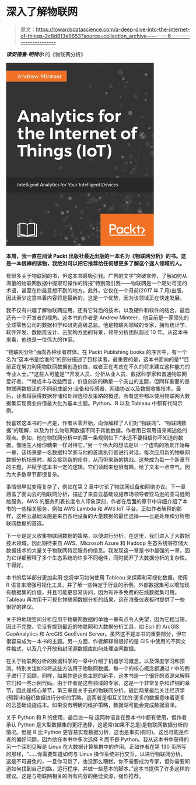 # 深入了解物联网

> 原文：<https://towardsdatascience.com/a-deep-dive-into-the-internet-of-things-2c8d813e9653?source=collection_archive---------6----------------------->

***读安德鲁·明特尔*** 的《物联网分析》

![](img/41f0f240c800c8c91787ed9ac20aad93.png)

**本周，我一直在阅读 Packt 出版社最近出版的一本名为《物联网分析》的书。这是一本很棒的读物，我绝对可以把它推荐给任何想更多了解这个迷人领域的人。**

有很多关于物联网的书，但这本书最吸引我。广告的文字“突破宣传，了解如何从海量的物联网数据中提取可操作的情报”特别吸引我——物联网是一个随处可见的术语，甚至在你最意想不到的地方。此外，它仅在一个月前(2017 年 7 月)出版，因此至少这意味着内容将是最新的，这是一个优势，因为该领域正在快速发展。

我不仅有兴趣了解物联网应用，还有它背后的技术，以及硬件和软件的结合，最后还有一个开发者的视角。这本书的作者是 Andrew Minteer，他目前是一家领先的全球零售公司的数据科学和研究高级总监。他是物联网领域的专家，拥有统计学、软件开发、数据库设计、云架构方面的背景，领导分析团队超过 10 年。从这本书来看，他也是一位伟大的作家。

“物联网分析”面向各种读者群体。在 Packt Publishing books 的序言中，有一个名为“这本书是给谁的”的部分描述了目标读者。最重要的是，这本书面向的是*“目前正在努力利用物联网数据创造价值，或者正在考虑在不久的将来建立这种能力的专业人士。”*这些人可能是"*开发人员、分析从业人员、数据科学家和普通物联网爱好者。"*就成本与收益而言，价值创造的确是一个突出的主题，但同样重要的是物联网数据流的不同组成部分:设备和传感器、网络协议以及数据收集技术。最后，读者将获得数据存储和处理选项及策略的概述，所有这些都以使用物联网大数据集实现商业价值最大化为基本主题。Python、R 以及 Tableau 中都有代码示例。

我喜欢这本书的一点是，作者从零开始，向你解释了人们对“物联网”、“物联网数据”的理解，以及为什么物联网数据不同于其他数据。作者用日常用语来阐述他的观点。例如，他在物联网分析中的第一条规则如下:“永远不要相信你不知道的数据。像陌生人给你糖果一样对待它。”另一个伟大的想法是以一个虚构的场景开始每一章，该场景是一名数据科学家与他的首席执行官进行对话，每次应用新的物联网数据分析场景时，都会接到新的任务，从而带来新的挑战。这些成为每一个新章节的主题，并赋予这本书一定的逻辑。它们读起来也很有趣，给了文本一点空气，因为大多数章节都很复杂。

事情很早就变得复杂了，例如在第 2 章中讨论了物联网设备和网络协议。下一章涵盖了面向云的物联网分析，描述了来自云基础设施市场领导者亚马逊的亚马逊网络服务。AWS 的服务列表长度令人印象深刻，作者在后面的章节中详细介绍了本书的一些相关服务，例如 AWS Lambda 和 AWS IoT 平台。正如作者解释的那样，这种云基础设施是来自各地设备的大量数据的最佳选择——云是处理和分析物联网数据的首选。

下一步是定义收集物联网数据的策略，以便进行分析。在这里，我们进入了大数据技术领域，因此期待来自 AWS、Microsoft Azure 和 Hadoop 生态系统等存储大数据技术的大量关于物联网特定服务的信息。我发现这一章是书中最强的一章，因为它详细解释了多个生态系统的许多不同组件，同时揭开了大数据分析的复杂性。干得好。

本书的后半部分更加实用:您将学习如何使用 Tableau 来探索和可视化数据，使用 R 语言来增强可视化工具，并了解一些特定于行业的示例。外部数据集可以增加现有数据集的价值，并且可能更容易访问，因为有许多免费的在线数据集可用。Tableau 再次用于可视化物联网数据分析的结果，这在准备仪表板时提供了一些很好的建议。

关于将地理空间分析应用于物联网数据的单独一章有点令人失望，因为它相当短，因此不完整。它没有提到最近的物联网和大数据分析工具，如 Esri 的 ArcGIS GeoAnalytics 和 ArcGIS GeoEvent Server。虽然这不是本书的重要部分，但它很容易成为一本书的主题。另一方面，作者解释得很好的是 GIS 中使用的不同文件格式，以及几个开放和封闭源数据库如何处理空间数据。

在关于物联网分析的数据科学的一章中介绍了机器学习概念，以及深度学习和预测。特别关注如何将这些方法用于物联网数据。每一个的核心概念都通过 r 中的例子进行了回顾，同样，如果你是这些主题的新手，这本书是一个很好的资源来解释它们和一些示例代码。由于作者是这些领域的专家，这是一个非常复杂和详细的章节，因此是核心章节，第三章是关于云的物联网分析。最后两章最后关注经济学(预算)和组织数据进行分析的策略。这两者是相互关联的:更多的数据意味着更多的云基础设施成本。如果没有明确的维护策略，数据湖可能会变成数据沼泽。

关于 Python 和 R 的使用，最后说一句:这两种语言在整本书中都有使用，但作者承认 Python 是大型数据集的更好选择，这通常(如果不总是)是物联网数据分析的情况。但是 R 比 Python 更容易实现数据分析，这也是事实(有时)。这也可能是作者的偏好问题，因为他在本书中多次选择 R 而不是 Python。我从这本书中获得的另一个深刻见解是 Linux 在大数据计算集群中的作用。正如作者在第 130 页所写的那样，“……你需要知道如何与 Linux 操作系统进行交互，以进行物联网分析。这是不可避免的，一旦你习惯了，也没那么糟糕。你不需要成为专家，但你需要知道如何找到自己的路，运行程序，并做一些基本的脚本。”这本书提供了许多这样的建议。这是与物联网相关的所有内容的绝佳资源，强烈推荐。
